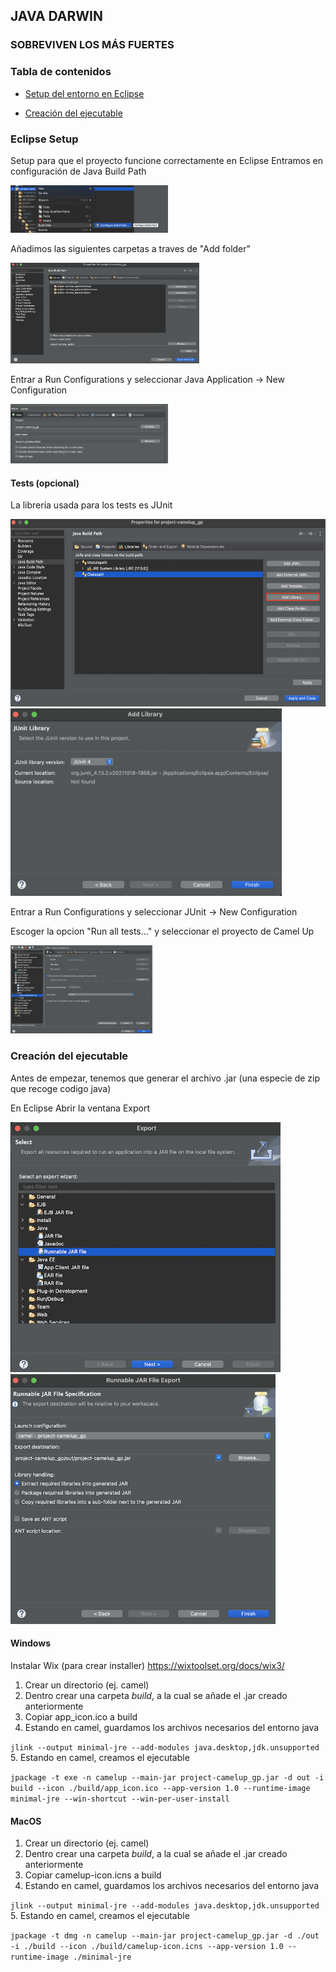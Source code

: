 <h2>JAVA DARWIN</h2>
<h3>SOBREVIVEN LOS MÁS FUERTES</h3>

<h3>Tabla de contenidos</h3>

- <a href="#Eclipse-Setup">Setup del entorno en Eclipse</a>

- <a href="#Creación-del-ejecutable">Creación del ejecutable</a>

### Eclipse Setup
Setup para que el proyecto funcione correctamente en Eclipse
Entramos en configuración de Java Build Path

<img src="readme-images%2Fbuild-path.png" width="50%"/>

Añadimos las siguientes carpetas a traves de "Add folder"

<img src="readme-images%2Fsources.png" width="60%"/>

Entrar a Run Configurations y seleccionar Java Application -> New Configuration

<img src="readme-images%2Frun-java.png" width="50%"/>

#### Tests (opcional)
La librería usada para los tests es JUnit

<img src="readme-images%2Fadd-libr.png" height="300"/><img src="readme-images%2Fjunit.png" height="300"/>

Entrar a Run Configurations y seleccionar JUnit -> New Configuration

Escoger la opcion "Run all tests..." y seleccionar el proyecto de Camel Up

<img src="readme-images%2Ftest-config.png" width="45%"/>

### Creación del ejecutable
Antes de empezar, tenemos que generar el archivo .jar (una especie de zip que recoge codigo java)

En Eclipse Abrir la ventana Export

<img src="readme-images%2Fjar-select.png" height="400"/><img src="readme-images%2Fjar-export.png" height="400"/>

#### Windows
Instalar Wix (para crear installer)
https://wixtoolset.org/docs/wix3/
1. Crear un directorio (ej. camel)
2. Dentro crear una carpeta _build_, a la cual se añade el .jar creado anteriormente
3. Copiar app_icon.ico a build
4. Estando en camel, guardamos los archivos necesarios del entorno java

`jlink --output minimal-jre --add-modules java.desktop,jdk.unsupported`
5. Estando en camel, creamos el ejecutable

`jpackage -t exe -n camelup --main-jar project-camelup_gp.jar -d out -i build --icon ./build/app_icon.ico --app-version 1.0 --runtime-image minimal-jre --win-shortcut --win-per-user-install`

#### MacOS
1. Crear un directorio (ej. camel)
2. Dentro crear una carpeta _build_, a la cual se añade el .jar creado anteriormente
3. Copiar camelup-icon.icns a build
4. Estando en camel, guardamos los archivos necesarios del entorno java

`jlink --output minimal-jre --add-modules java.desktop,jdk.unsupported`
5. Estando en camel, creamos el ejecutable

`jpackage -t dmg -n camelup --main-jar project-camelup_gp.jar -d ./out -i ./build --icon ./build/camelup-icon.icns --app-version 1.0 --runtime-image ./minimal-jre`